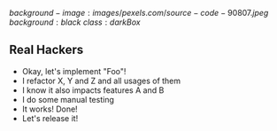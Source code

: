 $background-image:images/pexels.com/source-code-90807.jpeg$
$background:black$
$class:darkBox$

## Real Hackers

<ul>
<li class="fragment">Okay, let's implement "Foo"!</li>
<li class="fragment">I refactor X, Y and Z and all usages of them</li>
<li class="fragment">I know it also impacts features A and B</li>
<li class="fragment">I do some manual testing</li>
<li class="fragment">It works! Done!</li>
<li class="fragment">Let's release it!</li>
</ul>
